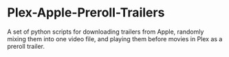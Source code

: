 # Plex-Apple-Preroll-Trailers
A set of python scripts for downloading trailers from Apple, randomly mixing them into one video file, and playing them before movies in Plex as a preroll trailer.
